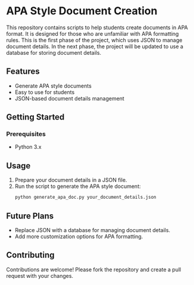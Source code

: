 # APA Style Document Creation

This repository contains scripts to help students create documents in APA format. It is designed for those who are unfamiliar with APA formatting rules. This is the first phase of the project, which uses JSON to manage document details. In the next phase, the project will be updated to use a database for storing document details.

## Features

- Generate APA style documents
- Easy to use for students
- JSON-based document details management

## Getting Started

### Prerequisites

- Python 3.x

## Usage

1. Prepare your document details in a JSON file.
2. Run the script to generate the APA style document:
    ```sh
    python generate_apa_doc.py your_document_details.json
    ```

## Future Plans

- Replace JSON with a database for managing document details.
- Add more customization options for APA formatting.

## Contributing

Contributions are welcome! Please fork the repository and create a pull request with your changes.


